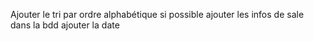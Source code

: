 Ajouter le tri par ordre alphabétique si possible
ajouter les infos de sale dans la bdd
ajouter la date 
